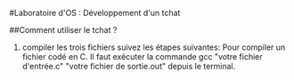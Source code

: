 #Laboratoire d'OS : Développement d'un tchat

##Comment utiliser le tchat ?

1. compiler les trois fichiers 
suivez les étapes suivantes:
Pour compiler un fichier codé en C. Il faut exécuter la commande gcc "votre fichier d'entrée.c" "votre fichier de sortie.out" depuis le terminal.
